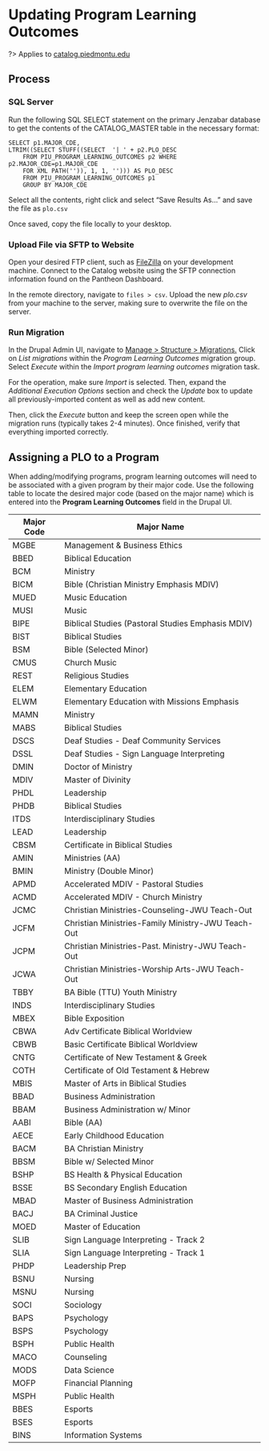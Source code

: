 # Updating Program Learning Outcomes
?> Applies to [catalog.piedmontu.edu](https://catalog.piedmontu.edu)

## Process
### SQL Server
Run the following SQL SELECT statement on the primary Jenzabar database to get the contents of the CATALOG_MASTER table in the necessary format:

```
SELECT p1.MAJOR_CDE,
LTRIM((SELECT STUFF((SELECT  '| ' + p2.PLO_DESC
	FROM PIU_PROGRAM_LEARNING_OUTCOMES p2 WHERE p2.MAJOR_CDE=p1.MAJOR_CDE
	FOR XML PATH('')), 1, 1, ''))) AS PLO_DESC
	FROM PIU_PROGRAM_LEARNING_OUTCOMES p1
	GROUP BY MAJOR_CDE
```

Select all the contents, right click and select “Save Results As…” and save the file as `plo.csv`

Once saved, copy the file locally to your desktop.

### Upload File via SFTP to Website
Open your desired FTP client, such as [FileZilla](https://filezilla-project.org/) on your development machine. Connect to the Catalog website using the SFTP connection information found on the Pantheon Dashboard.

In the remote directory, navigate to `files > csv`. Upload the new *plo.csv* from your machine to the server, making sure to overwrite the file on the server.

### Run Migration
In the Drupal Admin UI, navigate to [Manage > Structure > Migrations.](https://catalog.piedmontu.edu/admin/structure/migrate) Click on *List migrations* within the *Program Learning Outcomes* migration group. Select *Execute* within the *Import program learning outcomes* migration task.

For the operation, make sure *Import* is selected. Then, expand the *Additional Execution Options* section and check the *Update* box to update all previously-imported content as well as add new content.

Then, click the *Execute* button and keep the screen open while the migration runs (typically takes 2-4 minutes). Once finished, verify that everything imported correctly.

## Assigning a PLO to a Program
When adding/modifying programs, program learning outcomes will need to be associated with a given program by their major code. Use the following table to locate the desired major code (based on the major name) which is entered into the **Program Learning Outcomes** field in the Drupal UI.

| Major Code | Major Name |
|-|-|
| MGBE | Management & Business Ethics |
| BBED | Biblical Education |
| BCM | Ministry |
| BICM | Bible (Christian Ministry Emphasis MDIV) |
| MUED | Music Education |
| MUSI | Music |
| BIPE | Biblical Studies (Pastoral Studies Emphasis MDIV) |
| BIST | Biblical Studies |
| BSM | Bible (Selected Minor) |
| CMUS | Church Music |
| REST | Religious Studies |
| ELEM | Elementary Education |
| ELWM | Elementary Education with Missions Emphasis |
| MAMN | Ministry |
| MABS | Biblical Studies |
| DSCS | Deaf Studies - Deaf Community Services |
| DSSL | Deaf Studies - Sign Language Interpreting |
| DMIN | Doctor of Ministry |
| MDIV | Master of Divinity |
| PHDL | Leadership |
| PHDB | Biblical Studies |
| ITDS | Interdisciplinary Studies |
| LEAD | Leadership |
| CBSM | Certificate in Biblical Studies |
| AMIN | Ministries (AA) |
| BMIN | Ministry (Double Minor) |
| APMD | Accelerated MDIV - Pastoral Studies |
| ACMD | Accelerated MDIV - Church Ministry |
| JCMC | Christian Ministries-Counseling-JWU Teach-Out |
| JCFM | Christian Ministries-Family Ministry-JWU Teach-Out |
| JCPM | Christian Ministries-Past. Ministry-JWU Teach-Out |
| JCWA | Christian Ministries-Worship Arts-JWU Teach-Out |
| TBBY | BA Bible (TTU) Youth Ministry |
| INDS | Interdisciplinary Studies |
| MBEX | Bible Exposition |
| CBWA | Adv Certificate Biblical Worldview |
| CBWB | Basic Certificate Biblical Worldview |
| CNTG | Certificate of New Testament & Greek |
| COTH | Certificate of Old Testament & Hebrew |
| MBIS | Master of Arts in Biblical Studies |
| BBAD | Business Administration |
| BBAM | Business Administration w/ Minor |
| AABI | Bible (AA) |
| AECE | Early Childhood Education |
| BACM | BA Christian Ministry |
| BBSM | Bible w/ Selected Minor |
| BSHP | BS Health & Physical Education |
| BSSE | BS Secondary English Education |
| MBAD | Master of Business Administration |
| BACJ | BA Criminal Justice |
| MOED | Master of Education |
| SLIB | Sign Language Interpreting - Track 2 |
| SLIA | Sign Language Interpreting - Track 1 |
| PHDP | Leadership Prep |
| BSNU | Nursing |
| MSNU | Nursing |
| SOCI | Sociology |
| BAPS | Psychology |
| BSPS | Psychology |
| BSPH | Public Health |
| MACO | Counseling |
| MODS | Data Science |
| MOFP | Financial Planning |
| MSPH | Public Health |
| BBES | Esports |
| BSES | Esports |
| BINS | Information Systems |